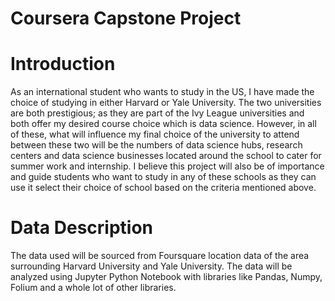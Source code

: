 # Coursera Capstone Project

# Introduction
As an international student who wants to study in the US, I have made the choice of studying in either Harvard or Yale University. The two universities are both prestigious; as they are part of the Ivy League universities and both offer my desired course choice which is data science. However, in all of these, what will influence my final choice of the university to attend between these two will be the numbers of data science hubs, research centers and data science businesses located around the school to cater for summer work and internship. I believe this project will also be of importance and guide students who want to study in any of these schools as they can use it select their choice of school based on the criteria mentioned above.

# Data Description
The data used will be sourced from Foursquare location data of the area surrounding Harvard University and Yale University. The data will be analyzed using Jupyter Python Notebook with libraries like Pandas, Numpy, Folium and a whole lot of other libraries.
